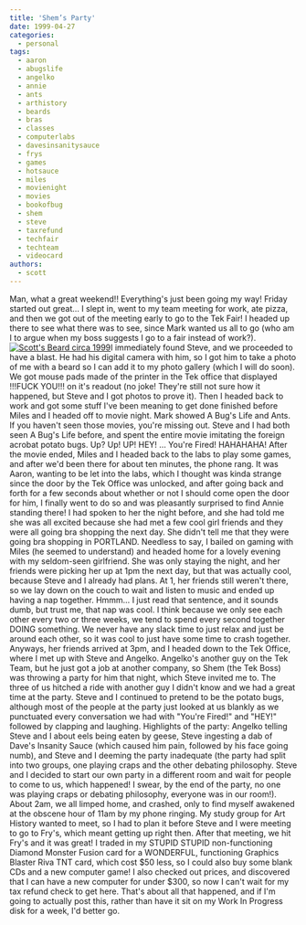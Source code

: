 ```yaml
---
title: 'Shem’s Party'
date: 1999-04-27
categories:
  - personal
tags:
  - aaron
  - abugslife
  - angelko
  - annie
  - ants
  - arthistory
  - beards
  - bras
  - classes
  - computerlabs
  - davesinsanitysauce
  - frys
  - games
  - hotsauce
  - miles
  - movienight
  - movies
  - bookofbug
  - shem
  - steve
  - taxrefund
  - techfair
  - techteam
  - videocard
authors:
  - scott
---
```


Man, what a great weekend!! Everything's just been going my way! Friday started out great… I slept in, went to my team meeting for work, ate pizza, and then we got out of the meeting early to go to the Tek Fair! I headed up there to see what there was to see, since Mark wanted us all to go (who am I to argue when my boss suggests I go to a fair instead of work?). [![Scott's Beard circa 1999](/images/2840578743_67f2922ca1_m.jpg)](http://www.flickr.com/photos/spaceninja/2840578743/)I immediately found Steve, and we proceeded to have a blast. He had his digital camera with him, so I got him to take a photo of me with a beard so I can add it to my photo gallery (which I will do soon). We got mouse pads made of the printer in the Tek office that displayed !!!FUCK YOU!!! on it's readout (no joke! They're still not sure how it happened, but Steve and I got photos to prove it). Then I headed back to work and got some stuff I've been meaning to get done finished before Miles and I headed off to movie night. Mark showed A Bug's Life and Ants. If you haven't seen those movies, you're missing out. Steve and I had both seen A Bug's Life before, and spent the entire movie imitating the foreign acrobat potato bugs. Up? Up! UP! HEY! … You're Fired! HAHAHAHA! After the movie ended, Miles and I headed back to the labs to play some games, and after we'd been there for about ten minutes, the phone rang. It was Aaron, wanting to be let into the labs, which I thought was kinda strange since the door by the Tek Office was unlocked, and after going back and forth for a few seconds about whether or not I should come open the door for him, I finally went to do so and was pleasantly surprised to find Annie standing there! I had spoken to her the night before, and she had told me she was all excited because she had met a few cool girl friends and they were all going bra shopping the next day. She didn't tell me that they were going bra shopping in PORTLAND. Needless to say, I bailed on gaming with Miles (he seemed to understand) and headed home for a lovely evening with my seldom-seen girlfriend. She was only staying the night, and her friends were picking her up at 1pm the next day, but that was actually cool, because Steve and I already had plans. At 1, her friends still weren't there, so we lay down on the couch to wait and listen to music and ended up having a nap together. Hmmm… I just read that sentence, and it sounds dumb, but trust me, that nap was cool. I think because we only see each other every two or three weeks, we tend to spend every second together DOING something. We never have any slack time to just relax and just be around each other, so it was cool to just have some time to crash together. Anyways, her friends arrived at 3pm, and I headed down to the Tek Office, where I met up with Steve and Angelko. Angelko's another guy on the Tek Team, but he just got a job at another company, so Shem (the Tek Boss) was throwing a party for him that night, which Steve invited me to. The three of us hitched a ride with another guy I didn't know and we had a great time at the party. Steve and I continued to pretend to be the potato bugs, although most of the people at the party just looked at us blankly as we punctuated every conversation we had with "You're Fired!" and "HEY!" followed by clapping and laughing. Highlights of the party: Angelko telling Steve and I about eels being eaten by geese, Steve ingesting a dab of Dave's Insanity Sauce (which caused him pain, followed by his face going numb), and Steve and I deeming the party inadequate (the party had split into two groups, one playing craps and the other debating philosophy. Steve and I decided to start our own party in a different room and wait for people to come to us, which happened! I swear, by the end of the party, no one was playing craps or debating philosophy, everyone was in our room!). About 2am, we all limped home, and crashed, only to find myself awakened at the obscene hour of 11am by my phone ringing. My study group for Art History wanted to meet, so I had to plan it before Steve and I were meeting to go to Fry's, which meant getting up right then. After that meeting, we hit Fry's and it was great! I traded in my STUPID STUPID non-functioning Diamond Monster Fusion card for a WONDERFUL, functioning Graphics Blaster Riva TNT card, which cost $50 less, so I could also buy some blank CDs and a new computer game! I also checked out prices, and discovered that I can have a new computer for under $300, so now I can't wait for my tax refund check to get here. That's about all that happened, and if I'm going to actually post this, rather than have it sit on my Work In Progress disk for a week, I'd better go.

